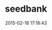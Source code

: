 ---
layout: post
title:  "seedbank"
repo:   "james2m/seedbank"
date:   2015-02-18 17:18:43
gemurl: http://github.com/james2m/seedbank
---